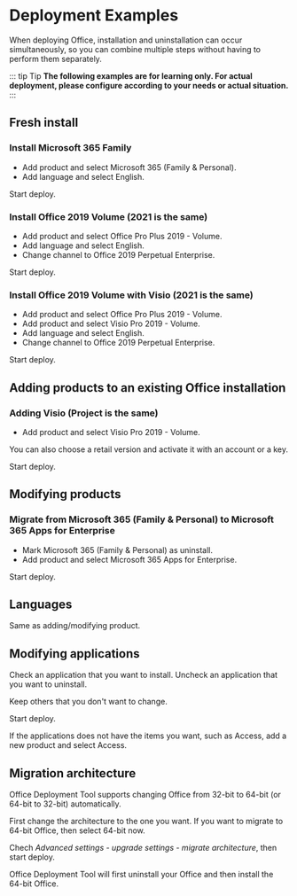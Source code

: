 # Deployment Examples

When deploying Office, installation and uninstallation can occur simultaneously, so you can combine multiple steps without having to perform them separately.

::: tip Tip
**The following examples are for learning only. For actual deployment, please configure according to your needs or actual situation.**
:::

## Fresh install

### Install Microsoft 365 Family

- Add product and select Microsoft 365 (Family & Personal).
- Add language and select English.

Start deploy.

### Install Office 2019 Volume (2021 is the same)

- Add product and select Office Pro Plus 2019 - Volume.
- Add language and select English.
- Change channel to Office 2019 Perpetual Enterprise.

Start deploy.

### Install Office 2019 Volume with Visio (2021 is the same)

- Add product and select Office Pro Plus 2019 - Volume.
- Add product and select Visio Pro 2019 - Volume.
- Add language and select English.
- Change channel to Office 2019 Perpetual Enterprise.

Start deploy.

## Adding products to an existing Office installation

### Adding Visio (Project is the same)

- Add product and select Visio Pro 2019 - Volume.

You can also choose a retail version and activate it with an account or a key.

Start deploy.

## Modifying products

### Migrate from Microsoft 365 (Family & Personal) to Microsoft 365 Apps for Enterprise

- Mark Microsoft 365 (Family & Personal) as uninstall.
- Add product and select Microsoft 365 Apps for Enterprise.

Start deploy.

## Languages

Same as adding/modifying product.

## Modifying applications

Check an application that you want to install. Uncheck an application that you want to uninstall.

Keep others that you don't want to change.

Start deploy.

If the applications does not have the items you want, such as Access, add a new product and select Access.

## Migration architecture

Office Deployment Tool supports changing Office from 32-bit to 64-bit (or 64-bit to 32-bit) automatically.

First change the architecture to the one you want. If you want to migrate to 64-bit Office, then select 64-bit now.

Chech *Advanced settings - upgrade settings - migrate architecture*, then start deploy.

Office Deployment Tool will first uninstall your Office and then install the 64-bit Office.

